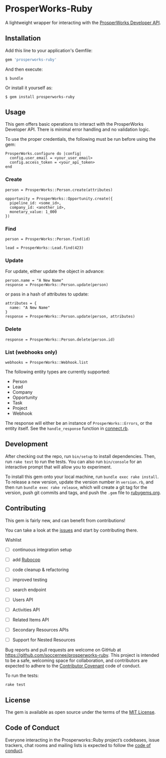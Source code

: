 # ProsperWorks-Ruby

A lightweight wrapper for interacting with the [ProsperWorks Developer API](https://www.prosperworks.com/developer_api).


## Installation

Add this line to your application's Gemfile:

```ruby
gem 'prosperworks-ruby'
```

And then execute:

    $ bundle

Or install it yourself as:

    $ gem install prosperworks-ruby

## Usage

This gem offers basic operations to interact with the ProsperWorks Developer API. There is minimal error handling and no validation logic.

To use the proper credentials, the following must be run before using the gem:

```
ProsperWorks.configure do |config|
  config.user_email = <your_user_email>
  config.access_token = <your_api_token>
end
```

### Create

```
person = ProsperWorks::Person.create(attributes)

opportunity = ProsperWorks::Opportunity.create({
  pipeline_id: <some_id>,
  company_id: <another_id>,
  monetary_value: 1_000
})

```

### Find

```
person = ProsperWorks::Person.find(id)

lead = ProsperWorks::Lead.find(423)
```

### Update

For update, either update the object in advance:

```
person.name = "A New Name"
response = ProsperWorks::Person.update(person)
```

or pass in a hash of attributes to update:

```
attributes = {
  name: "A New Name"
}
response = ProsperWorks::Person.update(person, attributes)

```

### Delete

```
response = ProsperWorks::Person.delete(person.id)

```

### List (webhooks only)

```
webhooks = ProsperWorks::Webhook.list
```

The following entity types are currently supported:
* Person
* Lead
* Company
* Opportunity
* Task
* Project
* Webhook

The response will either be an instance of `ProsperWorks::Errors`, or the entity itself. See the `handle_response` function in [connect.rb](lib/prosperworks/api_operations/connect.rb).

## Development

After checking out the repo, run `bin/setup` to install dependencies. Then, run `rake test` to run the tests. You can also run `bin/console` for an interactive prompt that will allow you to experiment.

To install this gem onto your local machine, run `bundle exec rake install`. To release a new version, update the version number in `version.rb`, and then run `bundle exec rake release`, which will create a git tag for the version, push git commits and tags, and push the `.gem` file to [rubygems.org](https://rubygems.org).

## Contributing

This gem is fairly new, and can benefit from contributions!

You can take a look at the [issues](https://github.com/soccernee/prosperworks-ruby/issues) and start by contributing there.

Wishlist
- [ ] continuous integration setup
- [ ] add [Rubocop](https://github.com/bbatsov/rubocop)
- [ ] code cleanup & refactoring
- [ ] improved testing
- [ ] search endpoint
- [ ] Users API
- [ ] Activities API
- [ ] Related Items API
- [ ] Secondary Resources APIs
- [ ] Support for Nested Resources


Bug reports and pull requests are welcome on GitHub at https://github.com/soccernee/prosperworks-ruby. This project is intended to be a safe, welcoming space for collaboration, and contributors are expected to adhere to the [Contributor Covenant](http://contributor-covenant.org) code of conduct.

To run the tests:
```
rake test
```

## License

The gem is available as open source under the terms of the [MIT License](http://opensource.org/licenses/MIT).

## Code of Conduct

Everyone interacting in the Prosperworks::Ruby project’s codebases, issue trackers, chat rooms and mailing lists is expected to follow the [code of conduct](https://github.com/soccernee/prosperworks-ruby/blob/master/CODE_OF_CONDUCT.md).
